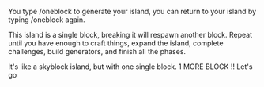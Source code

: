 You type /oneblock to generate your island, you can return to your island by typing /oneblock again.

This island is a single block, breaking it will respawn another block. Repeat until you have enough to craft things, expand the island, complete challenges, build generators, and finish all the phases.

It's like a skyblock island, but with one single block. 1 MORE BLOCK !! Let's go